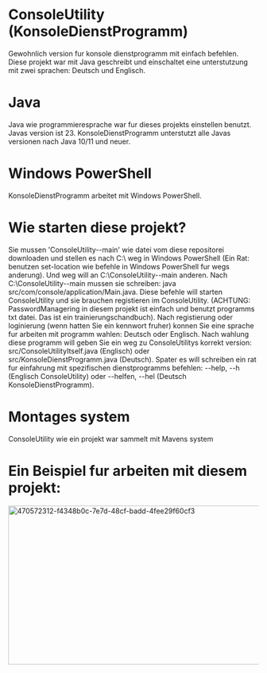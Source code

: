 # ConsoleUtility (KonsoleDienstProgramm)
Gewohnlich version fur konsole dienstprogramm mit einfach befehlen. Diese projekt war mit Java geschreibt und einschaltet eine unterstutzung mit zwei sprachen: Deutsch und Englisch.
# Java 
Java wie programmieresprache war fur dieses projekts einstellen benutzt. Javas version ist 23. KonsoleDienstProgramm unterstutzt alle Javas versionen nach Java 10/11 und neuer. 
# Windows PowerShell 
KonsoleDienstProgramm arbeitet mit Windows PowerShell.
# Wie starten diese projekt? 
Sie mussen 'ConsoleUtility--main' wie datei vom diese repositorei downloaden und stellen es nach C:\ weg in Windows PowerShell (Ein Rat: benutzen set-location wie befehle in Windows PowerShell fur wegs anderung). 
Und weg will an C:\ConsoleUtility--main anderen. Nach C:\ConsoleUtility--main mussen sie schreiben: java src/com/console/application/Main.java. Diese befehle will starten ConsoleUtility und sie brauchen registieren im ConsoleUtility. 
(ACHTUNG: PasswordManagering in diesem projekt ist einfach und benutzt programms txt datei. Das ist ein trainierungschandbuch). 
Nach registierung oder loginierung (wenn hatten Sie ein kennwort fruher) konnen Sie eine sprache fur arbeiten mit programm wahlen: Deutsch oder Englisch. 
Nach wahlung diese programm will geben Sie ein weg zu ConsoleUtilitys korrekt version: src/ConsoleUtilityItself.java (Englisch) oder src/KonsoleDienstProgramm.java (Deutsch). 
Spater es will schreiben ein rat fur einfahrung mit spezifischen dienstprogramms befehlen: --help, --h (Englisch ConsoleUtility) oder --helfen, --hel (Deutsch KonsoleDienstProgramm).
# Montages system
ConsoleUtility wie ein projekt war sammelt mit Mavens system
# Ein Beispiel fur arbeiten mit diesem projekt: 
<img width="1920" height="320" alt="470572312-f4348b0c-7e7d-48cf-badd-4fee29f60cf3" src="https://github.com/user-attachments/assets/02edef4c-22da-4bcd-9b94-d708704f8c7f" />
